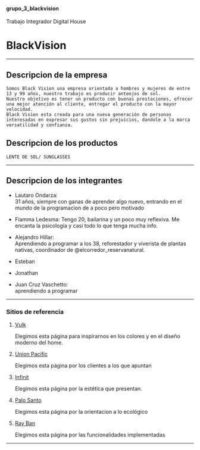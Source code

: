 #### grupo_3_blackvision
Trabajo Integrador Digital House
# **BlackVision**

***

## **Descripcion de la empresa**  

    Somos Black Vision una empresa orientada a hombres y mujeres de entre 13 y 99 años, nuestro trabajo es producir anteojos de sol.  
    Nuestro objetivo es tener un producto con buenas prestaciones, ofrecer una mejor atención al cliente, entregar el producto con la mayor velocidad.  
    Black Vision esta creada para una nueva generación de personas interesadas en expresar sus gustos sin prejuicios, dandole a la marca versatilidad y confianza.  


## **Descripcion de los productos**
    LENTE DE SOL/ SUNGLASSES

***

## **Descripcion de los integrantes**
- Lautaro Ondarza:  
    31 años, siempre con ganas de aprender algo nuevo, entrando en el mundo de la programacion de a poco pero motivado

- Fiamma Ledesma:
    Tengo 20, bailarina y un poco muy reflexiva. Me encanta la psicología y casi todo lo que tenga mucha info.

- Alejandro Hillar:  
    Aprendiendo a programar a los 38, reforestador y viverista de plantas nativas, coordinador de @elcorredor_reservanatural.  


- Esteban

- Jonathan 

- Juan Cruz Vaschetto:  
    aprendiendo a programar 

***

### **Sitios de referencia**
1. [Vulk](https://www.vulkeyewear.com/) 

    Elegimos esta página para inspirarnos en los colores y en el diseño moderno del home.


2. [Union Pacific](https://web.unionpacific.com.ar/)

    Elegimos esta página por los clientes a los que apuntan

3. [Infinit](https://infinit.la)

    Elegimos esta página por la estética que presentan.

4. [Palo Santo](https://www.palosantoargentina.com.ar/)

    Elegimos esta página por la orientacion a lo ecológico

5. [Ray Ban](https://www.ray-ban.com/latam)

    Elegimos esta página por las funcionalidades implementadas

***